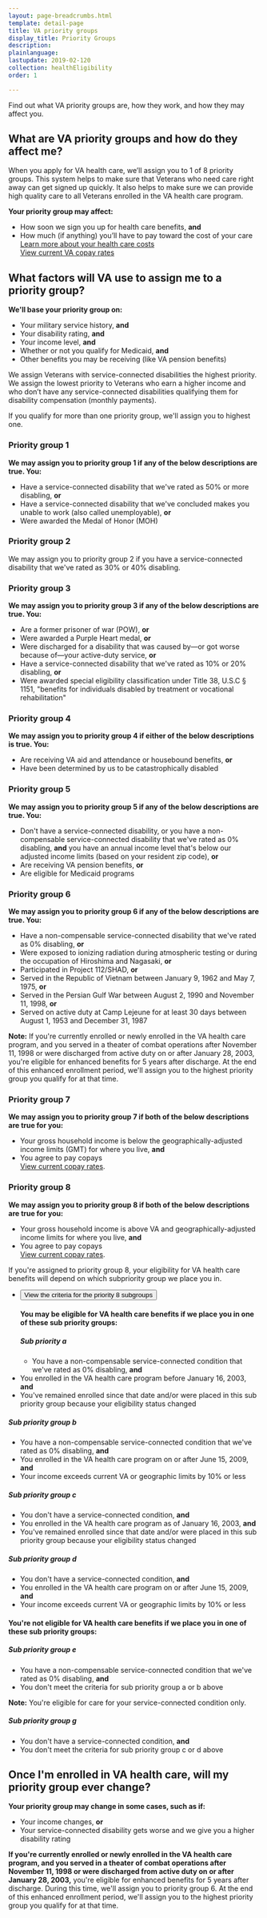 ```yaml
---
layout: page-breadcrumbs.html
template: detail-page
title: VA priority groups
display_title: Priority Groups
description: 
plainlanguage: 
lastupdate: 2019-02-120
collection: healthEligibility
order: 1

---
```


<div itemscope itemtype="http://schema.org/FAQPage">
<div itemprop="description" class="va-introtext">

Find out what VA priority groups are, how they work, and how they may affect you.

</div>

<div itemscope itemtype="http://schema.org/Question">
<h2 itemprop="name">What are VA priority groups and how do they affect me?</h2>
<div itemprop="acceptedAnswer" itemscope itemtype="http://schema.org/Answer">
<div itemprop="text">

When you apply for VA health care, we’ll assign you to 1 of 8 priority groups. This system helps to make sure that Veterans who need care right away can get signed up quickly. It also helps to make sure we can provide high quality care to all Veterans enrolled in the VA health care program.

**Your priority group may affect:**
- How soon we sign you up for health care benefits, **and**
- How much (if anything) you’ll have to pay toward the cost of your care <br>
[Learn more about your health care costs](https:va.gov/HEALTHBENEFITS/cost/copay_rates.asp) <br>
[View current VA copay rates](https:va.gov/HEALTHBENEFITS/cost/copay_rates.asp)

</div>
</div>
</div>

<div itemscope itemtype="http://schema.org/Question">
<h2 itemprop="name">What factors will VA use to assign me to a priority group?</h2>
<div itemprop="acceptedAnswer" itemscope itemtype="http://schema.org/Answer">
<div itemprop="text">

**We'll base your priority group on:**

- Your military service history, **and**
- Your disability rating, **and**
- Your income level, **and**
- Whether or not you qualify for Medicaid, **and**
- Other benefits you may be receiving (like VA pension benefits)

We assign Veterans with service-connected disabilities the highest priority. We assign the lowest priority to Veterans who earn a higher income and who don’t have any service-connected disabilities qualifying them for disability compensation (monthly payments).

If you qualify for more than one priority group, we'll assign you to highest one. 

<h3>Priority group 1</h3>

**We may assign you to priority group 1 if any of the below descriptions are true. You:**

- Have a service-connected disability that we've rated as 50% or more disabling, **or**
- Have a service-connected disability that we've concluded makes you unable to work (also called unemployable), **or**
- Were awarded the Medal of Honor (MOH)

<h3>Priority group 2</h3>

We may assign you to priority group 2 if you have a service-connected disability that we've rated as 30% or 40% disabling.

<h3>Priority group 3</h3>

**We may assign you to priority group 3 if any of the below descriptions are true. You:**

- Are a former prisoner of war (POW), **or**
- Were awarded a Purple Heart medal, **or**
- Were discharged for a disability that was caused by—or got worse because of—your active-duty service, **or**
- Have a service-connected disability that we've rated as 10% or 20% disabling, **or**
- Were awarded special eligibility classification under Title 38, U.S.C § 1151, "benefits for individuals disabled by treatment or vocational rehabilitation"

<h3>Priority group 4</h3>

**We may assign you to priority group 4 if either of the below descriptions is true. You:**

- Are receiving VA aid and attendance or housebound benefits, **or**
- Have been determined by us to be catastrophically disabled

<h3>Priority group 5</h3>

**We may assign you to priority group 5 if any of the below descriptions are true. You:**

- Don't have a service-connected disability, or you have a non-compensable service-connected disability that we've rated as 0% disabling, **and** you have an annual income level that's below our adjusted income limits (based on your resident zip code), **or**
- Are receiving VA pension benefits, **or**
- Are eligible for Medicaid programs

<h3>Priority group 6</h3>

**We may assign you to priority group 6 if any of the below descriptions are true. You:**

- Have a non-compensable service-connected disability that we've rated as 0% disabling, **or**
- Were exposed to ionizing radiation during atmospheric testing or during the occupation of Hiroshima and Nagasaki, **or**
- Participated in Project 112/SHAD, **or**
- Served in the Republic of Vietnam between January 9, 1962 and May 7, 1975, **or**
- Served in the Persian Gulf War between August 2, 1990 and November 11, 1998, **or**
- Served on active duty at Camp Lejeune for at least 30 days between August 1, 1953 and December 31, 1987

**Note:** If you're currently enrolled or newly enrolled in the VA health care program, and you served in a theater of combat operations after November 11, 1998 or were discharged from active duty on or after January 28, 2003, you're eligible for enhanced benefits for 5 years after discharge. At the end of this enhanced enrollment period, we'll assign you to the highest priority group you qualify for at that time.

<h3>Priority group 7</h3>

**We may assign you to priority group 7 if both of the below descriptions are true for you:**
- Your gross household income is below the geographically-adjusted income limits (GMT) for where you live, **and**
- You agree to pay copays <br>
[View current copay rates](https://www.va.gov/HEALTHBENEFITS/cost/copay_rates.asp).

<h3>Priority group 8</h3>

**We may assign you to priority group 8 if both of the below descriptions are true for you:**

- Your gross household income is above VA and geographically-adjusted income limits for where you live, **and**
- You agree to pay copays <br>
[View current copay rates](https://www.va.gov/HEALTHBENEFITS/cost/copay_rates.asp).

If you're assigned to priority group 8, your eligibility for VA health care benefits will depend on which subpriority group we place you in.

<ul class="usa-accordion" aria-multiselectable="true">
<li>
<button class="usa-button-unstyled usa-accordion-button" aria-controls="subgroups">View the criteria for the priority 8 subgroups</button>
<div id="subgroups" class="usa-accordion-content">

<h4>You may be eligible for VA health care benefits if we place you in one of these sub priority groups:</h4>

<h5>Sub priority a</h5>
<ul>
  <li>You have a non-compensable service-connected condition that we've rated as 0% disabling, <b>and</b></ul>
  <li>You enrolled in the VA health care program before January 16, 2003, <b>and</b></li>
  <li>You've remained enrolled since that date and/or were placed in this sub priority group because your eligibility status changed</li>
</ul>

<h5>Sub priority group b</h5>
<ul>
  <li>You have a non-compensable service-connected condition that we've rated as 0% disabling, <b>and</b></li>
  <li>You enrolled in the VA health care program on or after June 15, 2009, <b>and</b></li>
  <li>Your income exceeds current VA or geographic limits by 10% or less</li>
</ul>

<h5>Sub priority group c</h5>
<ul>
  <li>You don't have a service-connected condition, <b>and</b></li>
  <li>You enrolled in the VA health care program as of January 16, 2003, <b>and</b></li>
  <li>You've remained enrolled since that date and/or were placed in this sub priority group because your eligibility status changed</li>
</ul>

<h5>Sub priority group d</h5>
<ul>
  <li>You don't have a service-connected condition, <b>and</b></li>
  <li>You enrolled in the VA health care program on or after June 15, 2009, <b>and</b></li>
  <li>Your income exceeds current VA or geographic limits by 10% or less</li>
</ul>

<h4>You're not eligible for VA health care benefits if we place you in one of these sub priority groups:</h4>

<h5>Sub priority group e</h5>
<ul>
  <li>You have a non-compensable service-connected condition that we've rated as 0% disabling, <b>and</b></li>
  <li>You don't meet the criteria for sub priority group a or b above</li>
</ul>

<b>Note:</b> You're eligible for care for your service-connected condition only.

<h5>Sub priority group g</h5>
<ul>
  <li>You don't have a service-connected condition, <b>and</b></li>
  <li>You don't meet the criteria for sub priority group c or d above</li>
</ul>
</div>
</li>
</ul>
</div>
</div>
</div>

<div itemscope itemtype="http://schema.org/Question">
<h2 itemprop="name">Once I'm enrolled in VA health care, will my priority group ever change?</h2>
<div itemprop="acceptedAnswer" itemscope itemtype="http://schema.org/Answer">
<div itemprop="text">

**Your priority group may change in some cases, such as if:**
- Your income changes, **or**
- Your service-connected disability gets worse and we give you a higher disability rating

**If you're currently enrolled or newly enrolled in the VA health care program, and you served in a theater of combat operations after November 11, 1998 or were discharged from active duty on or after January 28, 2003,** you're eligible for enhanced benefits for 5 years after discharge. During this time, we'll assign you to priority group 6. At the end of this enhanced enrollment period, we'll assign you to the highest priority group you qualify for at that time.

</div>
</div>
</div>
</div>
